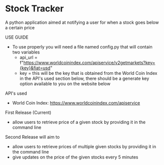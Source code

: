 # Stock Tracker
A python application aimed at notifying a user for when a stock goes below a certain price

USE GUIDE
- To use properly you will need a file named config.py that will contain two variables
    - api_url = f"https://www.worldcoinindex.com/apiservice/v2getmarkets?key={key}&fiat=usd"
    - key = this will be the key that is obtained from the World Coin Index in the API's used section below, there should be a generate key option available to you on the website       below

API's used
- World Coin Index: https://www.worldcoinindex.com/apiservice

First Release (Current)
- allow users to retrieve price of a given stock by providing it in the command line

Second Release will aim to
- allow users to retrieve prices of multiple given stocks by providing it in the command line
- give updates on the price of the given stocks every 5 minutes

